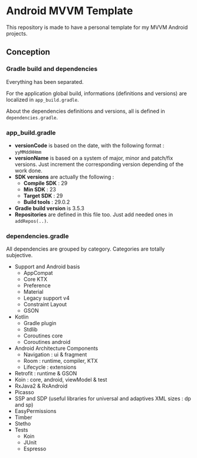 # Android MVVM Template

This repository is made to have a personal template for my MVVM Android projects.

## Conception

### Gradle build and dependencies

Everything has been separated.

For the application global build, informations (definitions and versions) are localized in `app_build.gradle`.

About the dependencies definitions and versions, all is defined in `dependencies.gradle`.

### app_build.gradle

* **versionCode** is based on the date, with the following format : `yyMMddHHmm`
* **versionName** is based on a system of major, minor and patch/fix versions. Just increment the corresponding version depending of the work done.
* **SDK versions** are actually the following :
    * **Compile SDK** : 29
    * **Min SDK** : 23
    * **Target SDK** : 29
    * **Build tools** : 29.0.2
* **Gradle build version** is 3.5.3
* **Repositories** are defined in this file too. Just add needed ones in `addRepos(..)`. 

### dependencies.gradle

All dependencies are grouped by category. Categories are totally subjective.

* Support and Android basis
    * AppCompat
    * Core KTX
    * Preference
    * Material
    * Legacy support v4
    * Constraint Layout
    * GSON
* Kotlin
    * Gradle plugin
    * Stdlib
    * Coroutines core
    * Coroutines android
* Android Architecture Components
    * Navigation : ui & fragment
    * Room : runtime, compiler, KTX
    * Lifecycle : extensions
* Retrofit : runtime & GSON
* Koin : core, android, viewModel & test
* RxJava2 & RxAndroid
* Picasso
* SSP and SDP (useful libraries for universal and adaptives XML sizes : dp and sp) 
* EasyPermissions
* Timber
* Stetho
* Tests
    * Koin
    * JUnit
    * Espresso